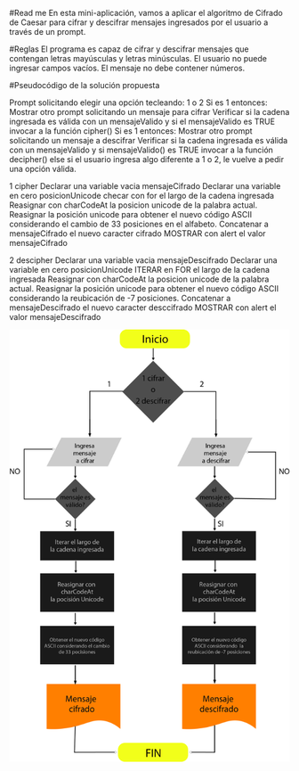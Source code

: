 #Read me
En esta mini-aplicación, vamos a aplicar el algoritmo de Cifrado de Caesar para cifrar y descifrar mensajes ingresados por el usuario a través de un prompt.

#Reglas
El programa es capaz de cifrar y descifrar mensajes que contengan letras mayúsculas y letras minúsculas.
El usuario no puede ingresar campos vacíos.
El mensaje no debe contener números.

#Pseudocódigo de la solución propuesta

Prompt solicitando elegir una opción tecleando: 1 o 2
	Si es 1 entonces:
		Mostrar otro prompt solicitando un mensaje para cifrar
        Verificar si la cadena ingresada es válida con un mensajeValido
    	y si el mensajeValido es TRUE invocar a la función cipher()
	Si es 1 entonces:
		Mostrar otro prompt solicitando un mensaje a descifrar
        Verificar si la cadena ingresada es válida con un mensajeValido
		y si mensajeValido() es TRUE invocar a la función decipher()
  	else si el usuario ingresa algo diferente a 1 o 2, le vuelve a pedir una opción válida.

1 cipher
    Declarar una variable vacia mensajeCifrado
    Declarar una variable en cero posicionUnicode
    checar con for el largo de la cadena ingresada
        Reasignar con charCodeAt la posicion unicode de la palabra actual.
        Reasignar la posición unicode para obtener el nuevo código ASCII considerando el cambio de 33 posiciones en el alfabeto.
        Concatenar a mensajeCifrado el nuevo caracter cifrado
    MOSTRAR con alert el valor mensajeCifrado

2 descipher
    Declarar una variable vacia mensajeDescifrado
    Declarar una variable en cero posicionUnicode
    ITERAR en FOR el largo de la cadena ingresada
        Reasignar con charCodeAt la posicion unicode de la palabra actual.
        Reasignar la posición unicode para obtener el nuevo código ASCII considerando la reubicación de -7 posiciones.
        Concatenar a mensajeDescifrado el nuevo caracter desccifrado
    MOSTRAR con alert el valor mensajeDescifrado

![Diagrama de flujo caesar cipher](./assets/images/DiagramaCaesarCipher.jpg)
